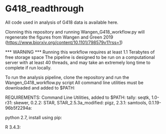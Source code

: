 # G418_readthrough
All code used in analysis of G418 data is available here.

Clonning this repository and running Wangen_G418_workflow.py will regenerate the figures from Wangen and Green 2019 (https://www.biorxiv.org/content/10.1101/798579v1?rss=1)

*** WARNING ***
Running this workflow requires at least 1.1 Terabytes of free storage space
The pipeline is designed to be run on a computational server with at least 40 threads, and may take an extremely long time to complete if run locally.

To run the analysis pipeline, clone the repository and run the Wangen_G418_workflow.py script
All command line utilities must be downloaded and added to $PATH:


REQUIREMENTS:
Command Line Utilities, added to $PATH:
tally: 
seqtk, 1.0-r31: 
skewer, 0.2.2:
STAR, STAR_2.5.3a_modified:
pigz, 2.3.1:
samtools, 0.1.19-96b5f2294a:




python 2.7, install using pip:



R 3.4.3:



